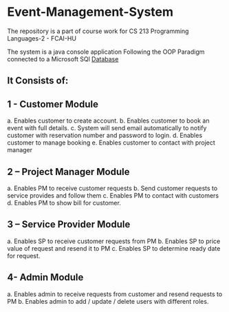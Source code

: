 # Event-Management-System
The repository is a part of course work for CS 213 Programming Languages-2 - FCAI-HU

The system is a java console application Following the OOP Paradigm connected to a Microsoft SQl [Database](https://github.com/abduulrahmankhalid/Event-Management-System/blob/home/Database_ER_Model.pdf)

## It Consists of: 
## 1 - Customer Module 
a. Enables customer to create account. 
b. Enables customer to book an event with full details. 
c. System will send email automatically to notify customer with reservation 
number and password to login. 
d. Enables customer to manage booking 
e. Enables customer to contact with project manager 
 
## 2 – Project Manager Module 
a. Enables PM to receive customer requests 
b. Send customer requests to service provides and follow them 
c. Enables PM to contact with customers 
d. Enables PM to show bill for customer. 
## 3 – Service Provider Module 
a. Enables SP to receive customer requests from PM 
b. Enables SP to price value of request and resend it to PM 
c. Enables SP to determine ready date for request. 
## 4- Admin Module 
a. Enables admin to receive requests from customer and resend requests to PM 
b. Enables admin to add / update / delete users with different roles. 
